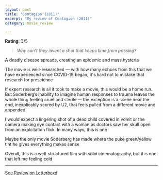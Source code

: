 ```yaml
---
layout: post
title: "Contagion (2011)"
excerpt: "My review of Contagion (2011)"
category: movie_review

---
```


**Rating:** 3/5

<blockquote><i>Why can't they invent a shot that keeps time from passing?</i></blockquote>A deadly disease spreads, creating an epidemic and mass hysteria

The movie is well-researched — with how many echoes from this that we have experienced since COVID-19 began, it's hard not to mistake that research for prescience

If expert research is all it took to make a movie, this would be a home run. But Soderberg’s inability to imagine human responses to trauma leaves the whole thing feeling cruel and sterile — the exception is a scene near the end, inexplicably scored by U2, that feels pulled from a different movie and appended

I would expect a lingering shot of a dead child covered in vomit or the camera making eye contact with a woman as doctors saw her skull open from an exploitation flick. In many ways, this is one

Maybe the only movie Soderberg has made where the puke green/yellow tint he gives everything makes sense

Overall, this is a well-structured film with solid cinematography, but it is one that left me feeling cold

<hr>

[See Review on Letterboxd](https://boxd.it/4OlAr7)
